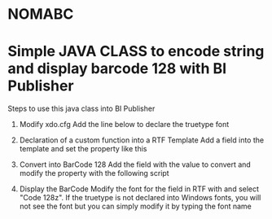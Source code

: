 # NOMABC

# Simple JAVA CLASS to encode string and display barcode 128 with BI Publisher 

Steps to use this java class into BI Publisher

1) Modify xdo.cfg 
Add the line below to declare the truetype font
<font family="Code 128z" style="normal" weight="normal"><truetype path="d:/BIP/java/fonts/code128z.TTF"/></font>

2) Declaration of a custom function into a RTF Template
Add a field into the template and set the property like this
<?register-barcode-vendor:'nomabc.BarcodeUtil';'NOMANA’?>

3) Convert into BarCode 128
Add the field with the value to convert and modify the property with the following script
<?format-barcode:DataBarreCode;'code128';'NOMANA’?>

4) Display the BarCode
Modify the font for the field in RTF with and select "Code 128z". If the truetype is not declared into Windows fonts, you will not see the font but you can simply modify it by typing the font name


